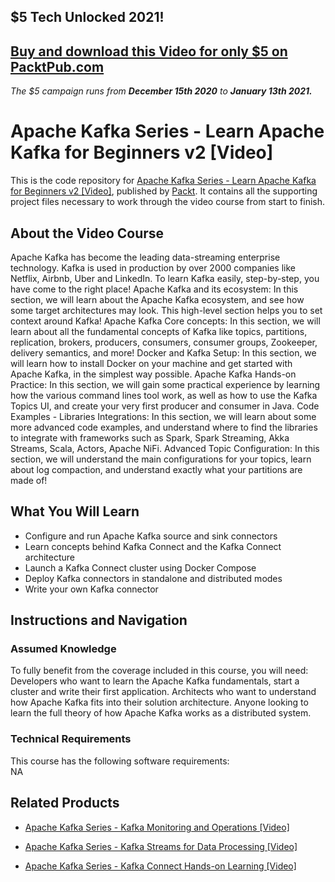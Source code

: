## $5 Tech Unlocked 2021!
[Buy and download this Video for only $5 on PacktPub.com](https://www.packtpub.com/product/apache-kafka-series-learn-apache-kafka-for-beginners-video/9781789342604)
-----
*The $5 campaign         runs from __December 15th 2020__ to __January 13th 2021.__*

# Apache Kafka Series - Learn Apache Kafka for Beginners v2 [Video]
This is the code repository for [Apache Kafka Series - Learn Apache Kafka for Beginners v2 [Video]](https://www.packtpub.com/virtualization-and-cloud/apache-kafka-series-kafka-connect-hands-learning-video?utm_source=github&utm_medium=repository&utm_campaign=9781789344738), published by [Packt](https://www.packtpub.com/?utm_source=github). It contains all the supporting project files necessary to work through the video course from start to finish.
## About the Video Course
Apache Kafka has become the leading data-streaming enterprise technology. Kafka is used in production by over 2000 companies like Netflix, Airbnb, Uber and LinkedIn. To learn Kafka easily, step-by-step, you have come to the right place! Apache Kafka and its ecosystem: In this section, we will learn about the Apache Kafka ecosystem, and see how some target architectures may look. This high-level section helps you to set context around Kafka! Apache Kafka Core concepts: In this section, we will learn about all the fundamental concepts of Kafka like topics, partitions, replication, brokers, producers, consumers, consumer groups, Zookeeper, delivery semantics, and more! Docker and Kafka Setup: In this section, we will learn how to install Docker on your machine and get started with Apache Kafka, in the simplest way possible. Apache Kafka Hands-on Practice: In this section, we will gain some practical experience by learning how the various command lines tool work, as well as how to use the Kafka Topics UI, and create your very first producer and consumer in Java. Code Examples - Libraries Integrations: In this section, we will learn about some more advanced code examples, and understand where to find the libraries to integrate with frameworks such as Spark, Spark Streaming, Akka Streams, Scala, Actors, Apache NiFi. Advanced Topic Configuration: In this section, we will understand the main configurations for your topics, learn about log compaction, and understand exactly what your partitions are made of!

<H2>What You Will Learn</H2>
<DIV class=book-info-will-learn-text>
<UL>
<LI>Configure and run Apache Kafka source and sink connectors 
<LI>Learn concepts behind Kafka Connect and the Kafka Connect architecture 
<LI>Launch a Kafka Connect cluster using Docker Compose 
<LI>Deploy Kafka connectors in standalone and distributed modes 
<LI>Write your own Kafka connector </LI></UL></DIV>

## Instructions and Navigation
### Assumed Knowledge
To fully benefit from the coverage included in this course, you will need:<br/>
Developers who want to learn the Apache Kafka fundamentals, start a cluster and write their first application. Architects who want to understand how Apache Kafka fits into their solution architecture. Anyone looking to learn the full theory of how Apache Kafka works as a distributed system.
### Technical Requirements
This course has the following software requirements:<br/>
NA

## Related Products
* [Apache Kafka Series - Kafka Monitoring and Operations [Video]](https://www.packtpub.com/virtualization-and-cloud/apache-kafka-series-kafka-connect-hands-learning-video?utm_source=github&utm_medium=repository&utm_campaign=9781789344738)

* [Apache Kafka Series - Kafka Streams for Data Processing [Video]](https://www.packtpub.com/virtualization-and-cloud/apache-kafka-series-kafka-connect-hands-learning-video?utm_source=github&utm_medium=repository&utm_campaign=9781789344738)

* [Apache Kafka Series - Kafka Connect Hands-on Learning [Video]](https://www.packtpub.com/virtualization-and-cloud/apache-kafka-series-kafka-connect-hands-learning-video?utm_source=github&utm_medium=repository&utm_campaign=9781789344738)

